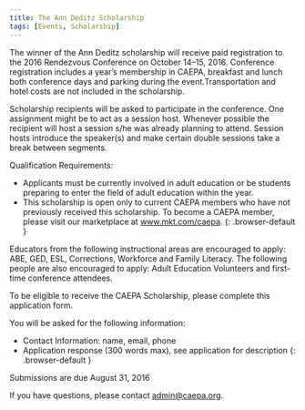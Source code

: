 ```yaml
---
title: The Ann Deditz Scholarship
tags: [Events, Scholarship]
---
```

The winner of the Ann Deditz scholarship will receive paid registration to the 2016 Rendezvous Conference on October 14–15, 2016. Conference registration includes a year’s membership in CAEPA, breakfast and lunch both conference days and parking during the event.Transportation and hotel costs are not included in the scholarship.

Scholarship recipients will be asked to participate in the conference. One assignment might be to act as a session host. Whenever possible the recipient will host a session s/he was already planning to attend. Session hosts introduce the speaker(s) and make certain double sessions take a break between segments.

Qualification Requirements:

  * Applicants must be currently involved in adult education or be students preparing to enter the field of adult education within the year.
  * This scholarship is open only to current CAEPA members who have not previously received this scholarship. To become a CAEPA member, please visit our marketplace at www.mkt.com/caepa.
  {: .browser-default }

Educators from the following instructional areas are encouraged to apply: ABE, GED, ESL, Corrections, Workforce and Family Literacy. The following people are also encouraged to apply: Adult Education Volunteers and first-time conference attendees.

To be eligible to receive the CAEPA Scholarship, please complete this application form.

You will be asked for the following information:

  * Contact Information: name, email, phone
  * Application response (300 words max), see application for description
  {: .browser-default }

Submissions are due August 31, 2016

If you have questions, please contact [admin@caepa.org](mailto:admin@caepa.org).